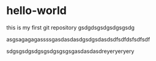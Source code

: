 # hello-world
this is my first git repository
gsdgdsgsdgsdgsgsdg

asgsagagagassssgasdasdasdgsdgsdasdsdfsdfdsfsdfsdf

sdgsgsdgsdgsgsdgsgsgsgasdasdasdreyeryeryery